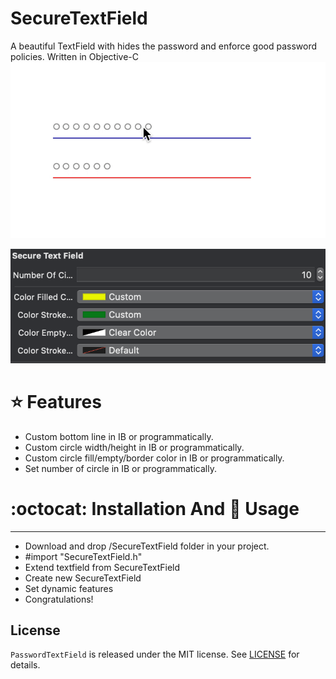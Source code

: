 # SecureTextField
A beautiful TextField with hides the password and enforce good password policies. Written  in Objective-C
 ![](example.gif)
 
![](example-ss.png)
 
 # :star: Features
 
 * Custom bottom line in IB or programmatically.
 * Custom circle width/height in IB or programmatically.
 * Custom circle fill/empty/border color in IB or programmatically.
 * Set number of circle  in IB or programmatically.
 
 
 # :octocat: Installation And :metal: Usage
---
 
 * Download and drop /SecureTextField folder in your project.
 * #import "SecureTextField.h"
 * Extend textfield from SecureTextField
 * Create new SecureTextField 
 * Set dynamic features
 * Congratulations!
 
## License
`PasswordTextField` is released under the MIT license. See [LICENSE](https://github.com/batikansosun/SecureTextField/blob/master/LICENSE) for details.
